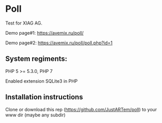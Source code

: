 # Poll
Test for XIAG AG.

Demo page#1: https://avemix.ru/poll/

Demo page#2: https://avemix.ru/poll/poll.php?id=1

## System regiments:
PHP 5 >= 5.3.0, PHP 7

Enabled extension SQLite3 in PHP

## Installation instructions
Clone or download this rep (https://github.com/JustARTem/poll) to your www dir (maybe any subdir)

